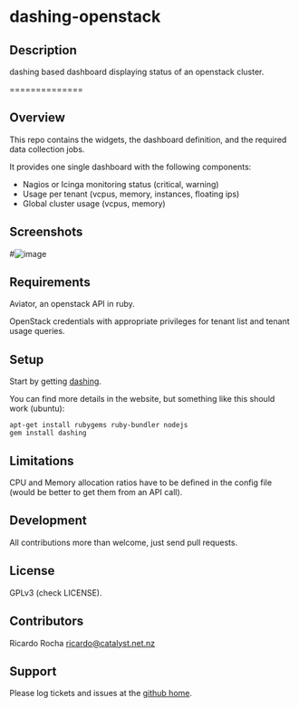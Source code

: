 dashing-openstack
============

## Description

dashing based dashboard displaying status of an openstack cluster.

==============

Overview
--------

This repo contains the widgets, the dashboard definition, and the required data collection jobs.

It provides one single dashboard with the following components:

* Nagios or Icinga monitoring status (critical, warning)
* Usage per tenant (vcpus, memory, instances, floating ips)
* Global cluster usage (vcpus, memory)

Screenshots
-----------

#![image](https://raw.github.com/rochaporto/dashing-ceph/master/public/dashing-openstack.png)

Requirements
------------

Aviator, an openstack API in ruby.

OpenStack credentials with appropriate privileges for tenant list and tenant usage queries.

Setup
-----

Start by getting [dashing](http://shopify.github.io/dashing/).

You can find more details in the website, but something like this should work (ubuntu):

    apt-get install rubygems ruby-bundler nodejs
    gem install dashing

Limitations
-----------

CPU and Memory allocation ratios have to be defined in the config file (would be better to get them from an API call).

Development
-----------

All contributions more than welcome, just send pull requests.

License
-------

GPLv3 (check LICENSE).

Contributors
------------

Ricardo Rocha <ricardo@catalyst.net.nz>

Support
-------

Please log tickets and issues at the [github home](https://github.com/rochaporto/dashing-openstack/issues).
